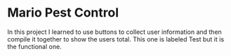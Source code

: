 Mario Pest Control
=================
In this project I learned to use buttons to collect user information and then compile it together to show the users total. This one is labeled Test but it is the functional one. 